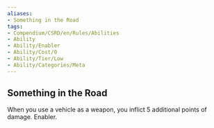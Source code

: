 ```yaml
---
aliases:
- Something in the Road
tags:
- Compendium/CSRD/en/Rules/Abilities
- Ability
- Ability/Enabler
- Ability/Cost/0
- Ability/Tier/Low
- Ability/Categories/Meta
---
```


  
## Something in the Road  
When you use a vehicle as a weapon, you inflict 5 additional points of damage. Enabler.